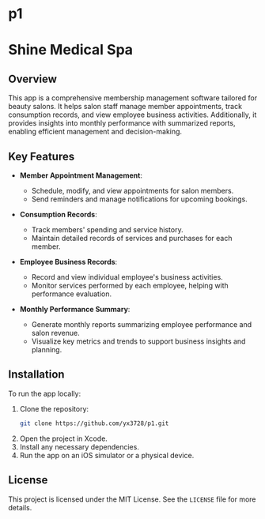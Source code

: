 # p1
# Shine Medical Spa

## Overview
This app is a comprehensive membership management software tailored for beauty salons. It helps salon staff manage member appointments, track consumption records, and view employee business activities. Additionally, it provides insights into monthly performance with summarized reports, enabling efficient management and decision-making.

## Key Features

- **Member Appointment Management**:
  - Schedule, modify, and view appointments for salon members.
  - Send reminders and manage notifications for upcoming bookings.

- **Consumption Records**:
  - Track members' spending and service history.
  - Maintain detailed records of services and purchases for each member.

- **Employee Business Records**:
  - Record and view individual employee's business activities.
  - Monitor services performed by each employee, helping with performance evaluation.

- **Monthly Performance Summary**:
  - Generate monthly reports summarizing employee performance and salon revenue.
  - Visualize key metrics and trends to support business insights and planning.

## Installation

To run the app locally:
1. Clone the repository:
   ```bash
   git clone https://github.com/yx3728/p1.git
   ```
2. Open the project in Xcode.
3. Install any necessary dependencies.
4. Run the app on an iOS simulator or a physical device.

## License

This project is licensed under the MIT License. See the `LICENSE` file for more details.

